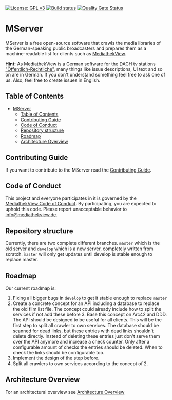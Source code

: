 [![License: GPL v3](https://img.shields.io/badge/License-GPL%20v3-blue.svg)](http://www.gnu.org/licenses/gpl-3.0)
[![Build status](https://github.com/mediathekview/MServer/workflows/Build%20and%20test/badge.svg?branch=develop)](https://github.com/mediathekview/MServer/actions?query=workflow%3A%22Build+and+test%22+branch%3Adevelop)
[![Quality Gate Status](https://sonarcloud.io/api/project_badges/measure?project=mediathekview_MServer&metric=alert_status)](https://sonarcloud.io/dashboard?id=mediathekview_MServer&branch=develop)

<!-- omit in toc -->

# MServer

MServer is a free open-source software that crawls the media libraries of the German-speaking public broadcasters and prepares them as a machine-readable list for clients such as [MediathekView](https://github.com/mediathekview/MediathekView).

**Hint:** As MediathekView is a German software for the DACH tv
stations ["Öffentlich-Rechtliche"](https://de.wikipedia.org/wiki/%C3%96ffentlich-rechtlicher_Rundfunk), many things like
issue descriptions, UI text and so on are in German. If you don't understand something feel free to ask one of us. Also,
feel free to create issues in English.

<!-- omit in toc -->

## Table of Contents

- [MServer](#mserver)
  - [Table of Contents](#table-of-contents)
  - [Contributing Guide](#contributing-guide)
  - [Code of Conduct](#code-of-conduct)
  - [Repository structure](#repository-structure)
  - [Roadmap](#roadmap)
  - [Architecture Overview](#architecture-overview)

## Contributing Guide

If you want to contribute to the MServer read
the [Contributing Guide](CONTRIBUTING.md).

## Code of Conduct

This project and everyone participates in it is governed by the
[MediathekView Code of Conduct](CODE_OF_CONDUCT.md). By
participating, you are expected to uphold this code. Please report unacceptable behavior to <info@mediathekview.de>.

## Repository structure

Currently, there are two complete different branches. `master` which is the old server and `develop` which is a new
server, completely written from scratch. `m̀aster` will only get updates until develop is stable enough to replace
master.

## Roadmap

Our current roadmap is:

1. Fixing all bigger bugs in `develop` to get it stable enough to replace `master`
2. Create a concrete concept for an API including a database to replace the old film list file. The concept could
   already include how to split the services if not add these before 3. Base this concept on Arc42 and DDD. The API
   should be designed to be useful for all clients. This will be the first step to split all crawler to own services.
   The database should be scanned for dead links, but these entries with dead links shouldn't delete directly. Instead
   of deleting these entries just don't serve them over the API anymore and increase a check counter. Only after a
   configurable amount of checks the entries should be deleted. When to check the links should be configurable too.
3. Implement the design of the step before.
4. Split all crawlers to own services according to the concept of 2.

## Architecture Overview

For an architectural overview see [Architecture Overview](ARCHITECTURE_OVERVIEW.adoc)
